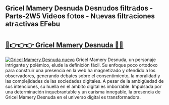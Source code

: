 ## Gricel Mamery Desnuda D𝚎sn𝚞dos filtr𝚊dos - Parts-2W5 Vid𝚎os f𝚘tos - N𝚞evas filtr𝚊ciones atr𝚊ctivas EFebu

# <h2><a href="http://mbbqyf8.tromn.icu/?c=Gricel+Mamery+Desnuda">🔗👉👉👉 Gricel Mamery Desnuda 🔗🔗</a></h2>

[![Gricel Mamery Desnuda nuevo](https://i.imgur.com/pEAQMta.gif)](http://mbbqyf8.tromn.icu/?c=Gricel+Mamery+Desnuda)
Gricel Mamery Desnuda, un personaje intrigante y polémico, elude la definición fácil. Su enfoque poco ortodoxo para construir una presencia en la web ha magnetizado y ofendido a los observadores, generando debates sobre el consentimiento, la moralidad y las complejidades de las sociedades digitales. A pesar de la ambigüedad de sus intenciones, su huella en el ámbito digital es imborrable. Impulsada por una determinación inquebrantable y un carisma innegable, la presencia de Gricel Mamery Desnuda en el universo digital es transformadora.
